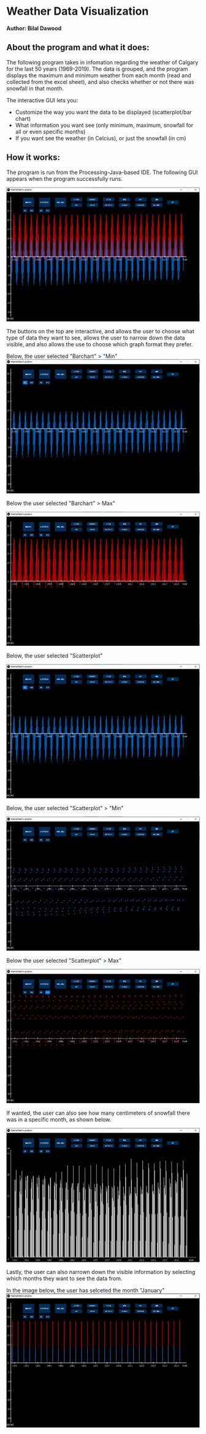 # Weather Data Visualization 
**Author: Bilal Dawood**

## About the program and what it does:
The following program takes in infomation regarding the weather of Calgary for the last 50 years (1969-2019). The data is grouped, and the program displays the maximum and minimum weather from each month (read and collected from the excel sheet), and also checks whether or not there was snowfall in that month.

The interactive GUI lets you:
- Customize the way you want the data to be displayed (scatterplot/bar chart)
- What information you want see (only minimum, maximum, snowfall for all or even specific months)
- If you want see the weather (in Celcius), or just the snowfall (in cm)

## How it works:

The program is run from the Processing-Java-based IDE. The following GUI appears when the program successfully runs. 

<img src="WeatherDataVisualization_everything.png" width="600" height="350">

The buttons on the top are interactive, and allows the user to choose what type of data they want to see, allows the user to narrow down the data visible, and also allows the use to choose which graph format they prefer. 

Below, the user selected "Barchart" > "Min"
<img src="WeatherDataVisualization_barmin.png" width="600" height="350">

Below the user selected "Barchart" > Max"

<img src="WeatherDataVisualization_barmax.png" width="600" height="350">

Below, the user selected "Scatterplot"

<img src="WeatherDataVisualization_barmin.png" width="600" height="350">

Below, the user selected "Scatterplot" > "Min"

<img src="WeatherDataVisualization_scatter_min.png" width="600" height="350">

Below the user selected "Scatterplot" > Max"

<img src="WeatherDataVisualization_scatter_max.png" width="600" height="350">

If wanted, the user can also see how many centimeters of snowfall there was in a specific month, as shown below.

<img src="WeatherDataVisualization_snowfall.png" width="600" height="350">

Lastly, the user can also narrown down the visible information by selecting which months they want to see the data from. 

In the image below, the user has selceted the month "January"
<img src="WeatherDataVisualization_January_bar.png" width="600" height="350">
